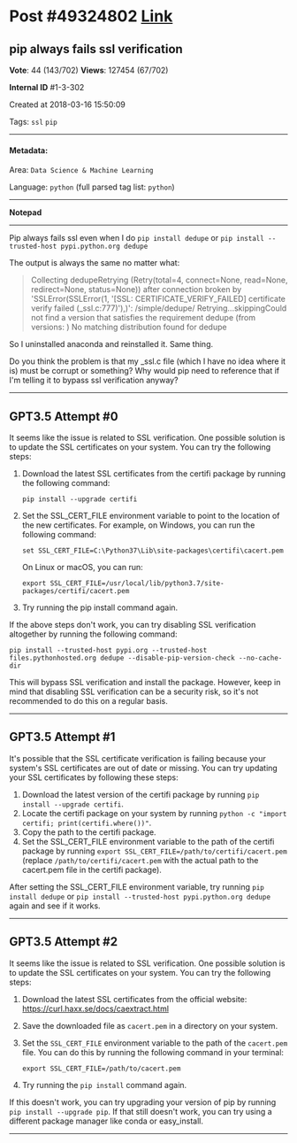 
# Post \#49324802 [Link](https://stackoverflow.com/questions/49324802/)

## pip always fails ssl verification

**Vote**: 44 (143/702) **Views**: 127454 (67/702) 

**Internal ID** \#1-3-302

Created at 2018-03-16 15:50:09

Tags: `ssl` `pip`

----------

#### Metadata:

Area: `Data Science & Machine Learning`

Language: `python` (full parsed tag list: `python`)

----------

**Notepad**


----------

Pip always fails ssl even when I do `pip install dedupe` or `pip install --trusted-host pypi.python.org dedupe`

The output is always the same no matter what:

> Collecting dedupeRetrying (Retry(total=4, connect=None, read=None,
  redirect=None, status=None)) after connection broken by
  'SSLError(SSLError(1, '[SSL: CERTIFICATE_VERIFY_FAILED] certificate
  verify failed (_ssl.c:777)'),)': /simple/dedupe/
  Retrying...skippingCould not find a version that satisfies the requirement dedupe (from versions: ) No matching distribution found for dedupe

So I uninstalled anaconda and reinstalled it. Same thing.

Do you think the problem is that my _ssl.c file (which I have no idea where it is) must be corrupt or something? Why would pip need to reference that if I'm telling it to bypass ssl verification anyway?


----------
        
## GPT3.5 Attempt \#0

It seems like the issue is related to SSL verification. One possible solution is to update the SSL certificates on your system. You can try the following steps:

1. Download the latest SSL certificates from the certifi package by running the following command:

   ```
   pip install --upgrade certifi
   ```

2. Set the SSL_CERT_FILE environment variable to point to the location of the new certificates. For example, on Windows, you can run the following command:

   ```
   set SSL_CERT_FILE=C:\Python37\Lib\site-packages\certifi\cacert.pem
   ```

   On Linux or macOS, you can run:

   ```
   export SSL_CERT_FILE=/usr/local/lib/python3.7/site-packages/certifi/cacert.pem
   ```

3. Try running the pip install command again.

If the above steps don't work, you can try disabling SSL verification altogether by running the following command:

```
pip install --trusted-host pypi.org --trusted-host files.pythonhosted.org dedupe --disable-pip-version-check --no-cache-dir
```

This will bypass SSL verification and install the package. However, keep in mind that disabling SSL verification can be a security risk, so it's not recommended to do this on a regular basis.

--------

## GPT3.5 Attempt \#1

It's possible that the SSL certificate verification is failing because your system's SSL certificates are out of date or missing. You can try updating your SSL certificates by following these steps:

1. Download the latest version of the certifi package by running `pip install --upgrade certifi`.
2. Locate the certifi package on your system by running `python -c "import certifi; print(certifi.where())"`.
3. Copy the path to the certifi package.
4. Set the SSL_CERT_FILE environment variable to the path of the certifi package by running `export SSL_CERT_FILE=/path/to/certifi/cacert.pem` (replace `/path/to/certifi/cacert.pem` with the actual path to the cacert.pem file in the certifi package).

After setting the SSL_CERT_FILE environment variable, try running `pip install dedupe` or `pip install --trusted-host pypi.python.org dedupe` again and see if it works.

--------

## GPT3.5 Attempt \#2

It seems like the issue is related to SSL verification. One possible solution is to update the SSL certificates on your system. You can try the following steps:

1. Download the latest SSL certificates from the official website: https://curl.haxx.se/docs/caextract.html

2. Save the downloaded file as `cacert.pem` in a directory on your system.

3. Set the `SSL_CERT_FILE` environment variable to the path of the `cacert.pem` file. You can do this by running the following command in your terminal:

   `export SSL_CERT_FILE=/path/to/cacert.pem`

4. Try running the `pip install` command again.

If this doesn't work, you can try upgrading your version of pip by running `pip install --upgrade pip`. If that still doesn't work, you can try using a different package manager like conda or easy_install.

--------

